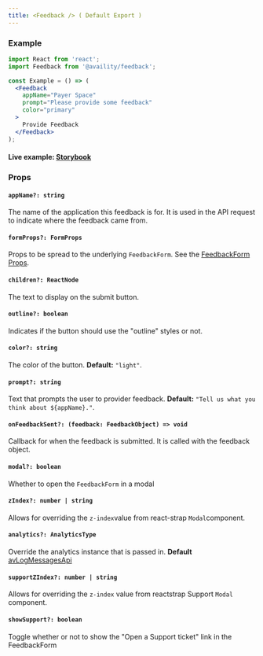 ```yaml
---
title: <Feedback /> ( Default Export )
---
```


### Example

```jsx
import React from 'react';
import Feedback from '@availity/feedback';

const Example = () => (
  <Feedback
    appName="Payer Space"
    prompt="Please provide some feedback"
    color="primary"
  >
    Provide Feedback
  </Feedback>
);
```

#### Live example: <a href="https://availity.github.io/availity-react/storybook/?path=/story/components-feedback--default"> Storybook</a>

### Props

#### `appName?: string`

The name of the application this feedback is for. It is used in the API request to indicate where the feedback came from.

#### `formProps?: FormProps`

Props to be spread to the underlying `FeedbackForm`. See the [FeedbackForm Props](/components/feedback/form/#props).

#### `children?: ReactNode`

The text to display on the submit button.

#### `outline?: boolean`

Indicates if the button should use the "outline" styles or not.

#### `color?: string`

The color of the button. **Default:** `"light"`.

#### `prompt?: string`

Text that prompts the user to provider feedback. **Default:** `"Tell us what you think about ${appName}."`.

#### `onFeedbackSent?: (feedback: FeedbackObject) => void`

Callback for when the feedback is submitted. It is called with the feedback object.

#### `modal?: boolean`

Whether to open the `FeedbackForm` in a modal

#### `zIndex?: number | string`

Allows for overriding the `z-index`value from react-strap `Modal`component.

#### `analytics?: AnalyticsType`

Override the analytics instance that is passed in. **Default** [avLogMessagesApi](https://availity.github.io/sdk-js/api/definitions/logs/)

#### `supportZIndex?: number | string`

Allows for overriding the `z-index` value from reactstrap Support `Modal` component.

#### `showSupport?: boolean`

Toggle whether or not to show the "Open a Support ticket" link in the FeedbackForm

